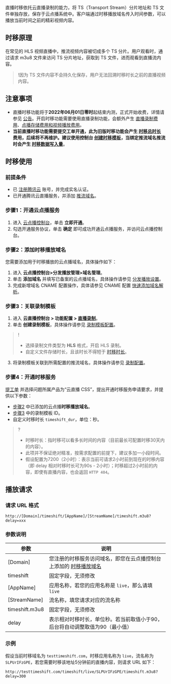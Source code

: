直播时移依托云直播录制的能力，将 TS（Transport Stream）分片地址和 TS 文件单独存放，保存于云点播系统中。客户端通过时移播放域名传入时间参数，可以播放当前时间之前的精彩视频内容。



## 时移原理
在常见的 HLS 视频直播中，推流视频内容被切成多个 TS 分片。用户观看时，通过请求 m3u8 文件来访问 TS 分片地址，获取到 TS 文件，进而观看到直播流内容。
>!因为 TS 文件内容不会持久化保存，用户无法回溯时移时长之前的直播视频内容。


## 注意事项
- 直播时移功能将于**2022年06月01日零时**起结束内测，正式开始收费，详情请参见 [公告](https://cloud.tencent.com/document/product/267/73074)。开启时移功能需要使用直播录制功能，会额外产生 [直播录制费用](https://cloud.tencent.com/document/product/267/52708)、[点播存储费用和视频播放费用](https://cloud.tencent.com/document/product/266/2838)。
- **当前直播时移功能需要提交工单开通，此为旧版时移功能会产生 [时移总时长](https://cloud.tencent.com/document/product/267/74768) 费用，后续将不再维护。建议使用控制台 [创建时移模板](https://cloud.tencent.com/document/product/267/85686)，当绑定推流域名推流时会产生 [时移数据写入量](https://cloud.tencent.com/document/product/267/85685)**。

## 时移使用

### 前提条件

-  已 [注册腾讯云](https://cloud.tencent.com/document/product/378/17985) 账号，并完成实名认证。 
-  已开通腾讯云直播服务，并添加 [推流域名](https://cloud.tencent.com/document/product/267/20381)。 

[](id:step1)
### 步骤1：开通云点播服务

1. 进入 [云点播控制台](https://console.cloud.tencent.com/vod/overview)，单击 **立即开通**。
2. 勾选开通服务协议，单击 **确定** 即可成功开通云点播服务，并访问云点播控制台。

[](id:step2)
### 步骤2：添加时移播放域名

您需要添加用于时移播放的云点播域名，具体操作如下：

1. 进入 **云点播控制台>分发播放管理>域名管理**。
2. 单击 **添加域名** 并填写已备案的云点播域名，具体操作请参见 [分发播放设置](https://cloud.tencent.com/document/product/266/33371)。
3. 完成新增域名 CNAME 配置操作，具体请参见 CNAME 配置 [快速添加域名解析](https://cloud.tencent.com/document/product/302/3446)。

[](id:step3)
### 步骤3：关联录制模板

1. 进入 **云直播控制台 > 功能配置 > [直播录制](https://console.cloud.tencent.com/live/config/record)**。
2. 单击 **创建录制模板**，具体操作请参见 [录制模板配置](https://cloud.tencent.com/document/product/267/20384)。
> ! 
> - 选择录制文件类型为 **HLS** 格式，开启 HLS 录制。
> - 自定义文件存储时长，且该时长不得短于 [时移时长](#step4)。
3. 将录制模板关联到所需配置的推流域名，具体操作请参见 [录制配置](https://cloud.tencent.com/document/product/267/35251)。

[](id:step4)
### 步骤4：开通时移服务

[提工单](https://console.cloud.tencent.com/workorder/category?step=0&source=0) 并选择问题所属产品为“云直播 CSS”，提出开通时移服务申请要求，并提供以下参数：

- [步骤2](#step2) 中已添加的云点播**时移播放域名**。
- [步骤3](#step3) 中的录制模板 ID。
- 自定义时移时长 `timeshift_dur`，单位：秒。
> ? 
> - 时移时长：指时移可以看多长时间的内容（目前最长可配置时移30天内的内容）。
> - 此项并不保证绝对精准，按需求配置的前提下，建议多加一小段时间。
> - 假设配置为7200（2小时）：表示当前可请求2小时前到现在的时移内容（即 delay 相对时移时长可为90s - 2小时）；时移超过2小时前的内容，即使有直播内容，也会返回 `HTTP 404`。 



## 播放请求

### 请求 URL 格式

```
http://[Domain]/timeshift/[AppName]/[StreamName]/timeshift.m3u8?delay=xxx
```

### 参数说明

| 参数           | 说明                                                         |
| -------------- | ------------------------------------------------------------ |
| [Domain]       | 您注册的时移服务访问域名，即您在云点播控制台上添加的 [时移播放域名](#step2)     |
| timeshift      | 固定字段，无须修改                                           |
| [AppName]      | 应用名称，若您的应用名称是 `live`，那么请填 `live`           |
| [StreamName]   | 流名称，填您请求对应的流名称                                 |
| timeshift.m3u8 | 固定字段，无须修改                                           |
| delay          | 表示相对时移时长，单位秒。若当前取值小于90，后台将自动调整取值为90（最小值）|

### 示例

假设当前时移域名为 `testtimeshift.com`，时移应用名称为 `live`，流名称为 `SLPUrIFzGPE`，若您需要时移该地址5分钟前的直播内容，则请求 URL 如下：

```
http://testtimeshift.com/timeshift/live/SLPUrIFzGPE/timeshift.m3u8?delay=300
```
